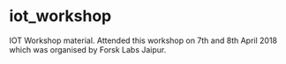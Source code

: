 # iot_workshop

IOT Workshop material. Attended this workshop on 7th and 8th April 2018 which was organised by Forsk Labs Jaipur.
